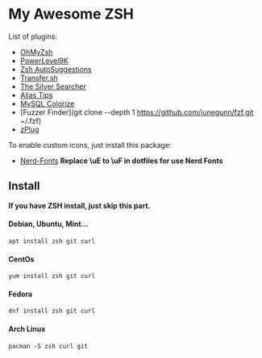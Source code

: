 # My Awesome ZSH

List of plugins:

- [OhMyZsh](https://github.com/robbyrussell/oh-my-zsh)
- [PowerLevel9K](https://github.com/bhilburn/powerlevel9k)
- [Zsh AutoSuggestions](https://github.com/zsh-users/zsh-autosuggestions)
- [Transfer.sh](https://transfer.sh/)
- [The Silver Searcher](https://github.com/ggreer/the_silver_searcher)
- [Alias Tips](https://github.com/djui/alias-tips)
- [MySQL Colorize](https://github.com/zpm-zsh/mysql-colorize)
- [Fuzzer Finder](git clone --depth 1 https://github.com/junegunn/fzf.git ~/.fzf)
- [zPlug](https://github.com/zplug/zplug)

To enable custom icons, just install this package:
- [Nerd-Fonts](https://github.com/ryanoasis/nerd-fonts)
**Replace \uE to \uF in dotfiles for use Nerd Fonts**

<!-- ![Shell](shell.png) -->

## Install

**If you have ZSH install, just skip this part.**

#### Debian, Ubuntu, Mint...
```apt install zsh git curl```

#### CentOs
```yum install zsh git curl```

#### Fedora
```dnf install zsh git curl ```

#### Arch Linux
```pacman -S zsh curl git```



